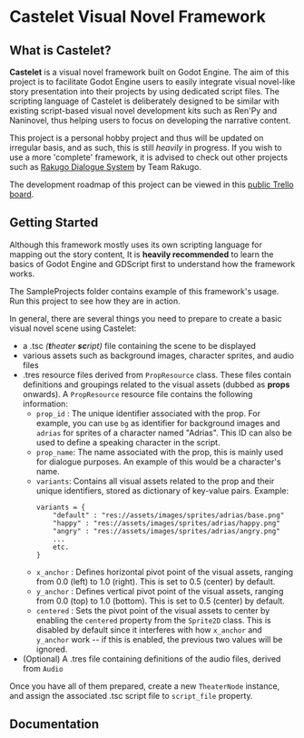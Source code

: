 # Castelet Visual Novel Framework

## What is Castelet?
**Castelet** is a visual novel framework built on Godot Engine. The aim of this project is to facilitate Godot Engine users to easily integrate visual novel-like story presentation into their projects by using dedicated script files. The scripting language of Castelet is deliberately designed to be similar with existing script-based visual novel development kits such as Ren'Py and Naninovel, thus helping users to focus on developing the narrative content.

This project is a personal hobby project and thus will be updated on irregular basis, and as such, this is still *heavily* in progress. If you wish to use a more 'complete' framework, it is advised to check out other projects such as [Rakugo Dialogue System](https://github.com/rakugoteam/Rakugo-Dialogue-System) by Team Rakugo.

The development roadmap of this project can be viewed in this [public Trello board](https://trello.com/b/wMPIttki/castelet).

## Getting Started
Although this framework mostly uses its own scripting language for mapping out the story content, It is **heavily recommended** to learn the basics of Godot Engine and GDScript first to understand how the framework works.

The SampleProjects folder contains example of this framework's usage. Run this project to see how they are in action.

In general, there are several things you need to prepare to create a basic visual novel scene using Castelet:
- a .tsc *(**t**heater **sc**ript)* file containing the scene to be displayed
- various assets such as background images, character sprites, and audio files
- .tres resource files derived from `PropResource` class. These files contain definitions and groupings related to the visual assets (dubbed as **props** onwards). A `PropResource` resource file contains the following information:
  - `prop_id` : The unique identifier associated with the prop. For example, you can use `bg` as identifier for background images and `adrias` for sprites of a character named "Adrias". This ID can also be used to define a speaking character in the script.
  - `prop_name`: The name associated with the prop, this is mainly used for dialogue purposes. An example of this would be a character's name.
  - `variants`: Contains all visual assets related to the prop and their unique identifiers, stored as dictionary of key-value pairs. Example:
    ```
    variants = {
        "default" : "res://assets/images/sprites/adrias/base.png"
        "happy" : "res://assets/images/sprites/adrias/happy.png"
        "angry" : "res://assets/images/sprites/adrias/angry.png"
        ...
        etc.
    }
    ```
  - `x_anchor` : Defines horizontal pivot point of the visual assets, ranging from 0.0 (left) to 1.0 (right). This is set to 0.5 (center) by default.
  - `y_anchor` : Defines vertical pivot point of the visual assets, ranging from 0.0 (top) to 1.0 (bottom). This is set to 0.5 (center) by default.
  - `centered` : Sets the pivot point of the visual assets to center by enabling the `centered` property from the `Sprite2D` class. This is disabled by default since it interferes with how `x_anchor` and `y_anchor` work -- if this is enabled, the previous two values will be ignored.
- (Optional) A .tres file containing definitions of the audio files, derived from `Audio`

Once you have all of them prepared, create a new `TheaterNode` instance, and assign the associated .tsc script file to `script_file` property.

## Documentation